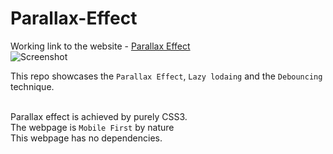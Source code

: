 # Parallax-Effect
Working link to the website - [Parallax Effect](https://parallaxeffect.netlify.com/) <br/>
![Screenshot](../master/images/screenshot.JPG)<br/>

This repo showcases the `Parallax Effect`, `Lazy lodaing` and the `Debouncing` technique. <br/><br/>

Parallax effect is achieved by purely CSS3. <br/>
The webpage is `Mobile First` by nature<br/>
This webpage has no dependencies.

